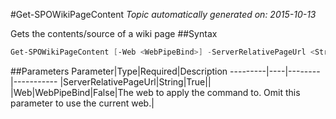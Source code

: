 #Get-SPOWikiPageContent
*Topic automatically generated on: 2015-10-13*

Gets the contents/source of a wiki page
##Syntax
```powershell
Get-SPOWikiPageContent [-Web <WebPipeBind>] -ServerRelativePageUrl <String>
```


##Parameters
Parameter|Type|Required|Description
---------|----|--------|-----------
|ServerRelativePageUrl|String|True||
|Web|WebPipeBind|False|The web to apply the command to. Omit this parameter to use the current web.|
